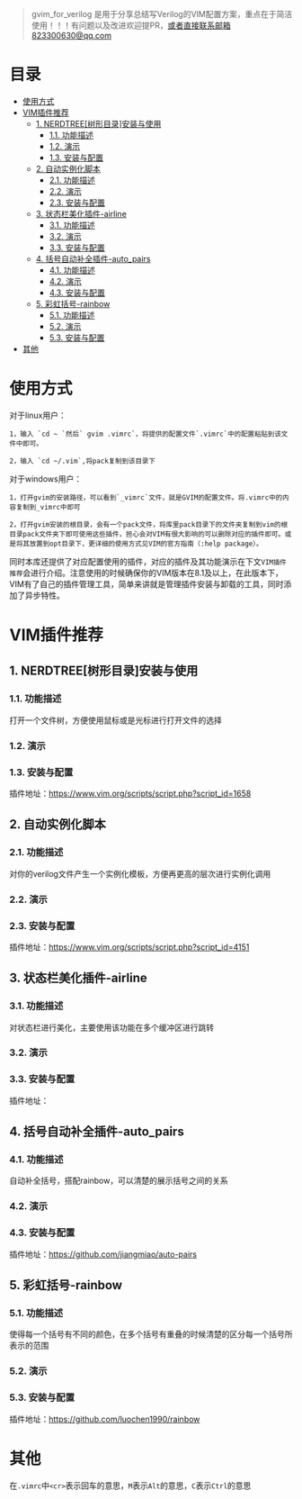 > gvim_for_verilog 是用于分享总结写Verilog的VIM配置方案，重点在于简洁使用！！！有问题以及改进欢迎提PR，或者直接联系邮箱823300630@qq.com

# 目录<!-- omit in toc -->
- [使用方式](#使用方式)
- [VIM插件推荐](#vim插件推荐)
	- [1. NERDTREE\[树形目录\]安装与使用](#1-nerdtree树形目录安装与使用)
		- [1.1. 功能描述](#11-功能描述)
		- [1.2. 演示](#12-演示)
		- [1.3. 安装与配置](#13-安装与配置)
	- [2. 自动实例化脚本](#2-自动实例化脚本)
		- [2.1. 功能描述](#21-功能描述)
		- [2.2. 演示](#22-演示)
		- [2.3. 安装与配置](#23-安装与配置)
	- [3. 状态栏美化插件-airline](#3-状态栏美化插件-airline)
		- [3.1. 功能描述](#31-功能描述)
		- [3.2. 演示](#32-演示)
		- [3.3. 安装与配置](#33-安装与配置)
	- [4. 括号自动补全插件-auto\_pairs](#4-括号自动补全插件-auto_pairs)
		- [4.1. 功能描述](#41-功能描述)
		- [4.2. 演示](#42-演示)
		- [4.3. 安装与配置](#43-安装与配置)
	- [5. 彩虹括号-rainbow](#5-彩虹括号-rainbow)
		- [5.1. 功能描述](#51-功能描述)
		- [5.2. 演示](#52-演示)
		- [5.3. 安装与配置](#53-安装与配置)
- [其他](#其他)
# 使用方式
对于linux用户：

	1，输入 `cd ~ `然后` gvim .vimrc`，将提供的配置文件`.vimrc`中的配置粘贴到该文件中即可。
	
	2，输入 `cd ~/.vim`,将pack复制到该目录下
对于windows用户：

	1，打开gvim的安装路径，可以看到`_vimrc`文件，就是GVIM的配置文件。将.vimrc中的内容复制到_vimrc中即可
	
	2，打开gvim安装的根目录，会有一个pack文件，将库里pack目录下的文件夹复制到vim的根目录pack文件夹下即可使用这些插件，担心会对VIM有很大影响的可以删除对应的插件即可。或是将其放置到opt目录下，更详细的使用方式见VIM的官方指南（:help package）。
	
同时本库还提供了对应配置使用的插件，对应的插件及其功能演示在下文`VIM插件推荐`会进行介绍。注意使用的时候确保你的VIM版本在8.1及以上，在此版本下，VIM有了自己的插件管理工具，简单来讲就是管理插件安装与卸载的工具，同时添加了异步特性。
# VIM插件推荐
##  1. <a name='NERDTREE'></a>NERDTREE[树形目录]安装与使用
###  1.1. <a name=''></a>功能描述
打开一个文件树，方便使用鼠标或是光标进行打开文件的选择
###  1.2. <a name='-1'></a>演示

###  1.3. <a name='-1'></a>安装与配置
插件地址：https://www.vim.org/scripts/script.php?script_id=1658

##  2. <a name='-1'></a>自动实例化脚本
###  2.1. <a name='-1'></a>功能描述
对你的verilog文件产生一个实例化模板，方便再更高的层次进行实例化调用
###  2.2. <a name='-1'></a>演示

###  2.3. <a name='-1'></a>安装与配置
插件地址：https://www.vim.org/scripts/script.php?script_id=4151

##  3. <a name='-airline'></a>状态栏美化插件-airline
###  3.1. <a name='-1'></a>功能描述
对状态栏进行美化，主要使用该功能在多个缓冲区进行跳转
###  3.2. <a name='-1'></a>演示

###  3.3. <a name='-1'></a>安装与配置
插件地址：

##  4. <a name='-auto_pairs'></a>括号自动补全插件-auto_pairs
###  4.1. <a name='-1'></a>功能描述
自动补全括号，搭配rainbow，可以清楚的展示括号之间的关系
###  4.2. <a name='-1'></a>演示

###  4.3. <a name='-1'></a>安装与配置
插件地址：https://github.com/jiangmiao/auto-pairs
##  5. <a name='-rainbow'></a>彩虹括号-rainbow
###  5.1. <a name='-1'></a>功能描述
使得每一个括号有不同的颜色，在多个括号有重叠的时候清楚的区分每一个括号所表示的范围
###  5.2. <a name='-1'></a>演示

###  5.3. <a name='-1'></a>安装与配置
插件地址：https://github.com/luochen1990/rainbow

# 其他

在`.vimrc`中`<cr>`表示回车的意思，`M`表示`Alt`的意思，`C`表示`Ctrl`的意思
